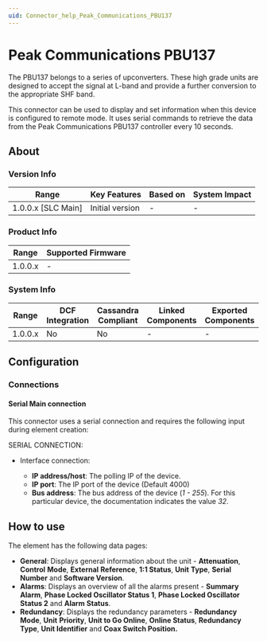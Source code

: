 ```yaml
---
uid: Connector_help_Peak_Communications_PBU137
---
```


# Peak Communications PBU137

The PBU137 belongs to a series of upconverters. These high grade units are designed to accept the signal at L-band and provide a further conversion to the appropriate SHF band.

This connector can be used to display and set information when this device is configured to remote mode. It uses serial commands to retrieve the data from the Peak Communications PBU137 controller every 10 seconds.

## About

### Version Info

| Range                | Key Features     | Based on     | System Impact     |
|----------------------|------------------|--------------|-------------------|
| 1.0.0.x \[SLC Main\] | Initial version  | \-           | \-                |

### Product Info

| Range     | Supported Firmware     |
|-----------|------------------------|
| 1.0.0.x   | \-                     |

### System Info

| Range     | DCF Integration     | Cassandra Compliant     | Linked Components     | Exported Components     |
|-----------|---------------------|-------------------------|-----------------------|-------------------------|
| 1.0.0.x   | No                  | No                      | \-                    | \-                      |

## Configuration

### Connections

#### Serial Main connection

This connector uses a serial connection and requires the following input during element creation:

SERIAL CONNECTION:

- Interface connection:

  - **IP address/host**: The polling IP of the device.
  - **IP port**: The IP port of the device (Default 4000)
  - **Bus address**: The bus address of the device (*1 - 255*). For this particular device, the documentation indicates the value *32*.

## How to use

The element has the following data pages:

- **General**: Displays general information about the unit - **Attenuation**, **Control** **Mode**, **External** **Reference**, **1:1 Status**, **Unit** **Type**, **Serial** **Number** and **Software Version**.
- **Alarms**: Displays an overview of all the alarms present - **Summary** **Alarm**, **Phase Locked Oscillator Status 1**, **Phase Locked Oscillator Status 2** and **Alarm** **Status**.
- **Redundancy**: Displays the redundancy parameters - **Redundancy** **Mode**, **Unit** **Priority**, **Unit to Go Online**, **Online Status**, **Redundancy Type**, **Unit Identifier** and **Coax Switch Position.**
